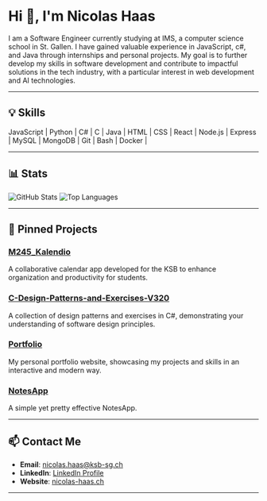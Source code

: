 # Hi 👋, I'm Nicolas Haas

I am a Software Engineer currently studying at IMS, a computer science school in St. Gallen. I have gained valuable experience in JavaScript, c#, and Java through internships and personal projects. My goal is to further develop my skills in software development and contribute to impactful solutions in the tech industry, with a particular interest in web development and AI technologies.

---

## 💡 Skills
JavaScript | Python | C# | C |  Java | HTML | CSS | React | Node.js | Express | MySQL | MongoDB | Git | Bash | Docker |

---

## 📊 Stats
![GitHub Stats](https://github-readme-stats.vercel.app/api?username=cpowern&show_icons=true&theme=dark)
![Top Languages](https://github-readme-stats.vercel.app/api/top-langs/?username=cpowern&layout=compact&theme=dark)

---

## 🔗 Pinned Projects
### [M245_Kalendio](https://github.com/cpowern/M245_Kalendio)
A collaborative calendar app developed for the KSB to enhance organization and productivity for students.

### [C-Design-Patterns-and-Exercises-V320](https://github.com/cpowern/C-Design-Patterns-and-Exercises-V320)
A collection of design patterns and exercises in C#, demonstrating your understanding of software design principles.

### [Portfolio](https://github.com/cpowern/Portfolio)
My personal portfolio website, showcasing my projects and skills in an interactive and modern way.

### [NotesApp](https://github.com/cpowern/NotesApp)
A simple yet pretty effective NotesApp.

---

## 📫 Contact Me
- **Email**: [nicolas.haas@ksb-sg.ch](mailto:nicolas.haas@ksb-sg.ch)
- **LinkedIn**: [LinkedIn Profile](https://linkedin.com/in/nicolas-haas)
- **Website**: [nicolas-haas.ch](https://nicolas-haas.ch)

---
